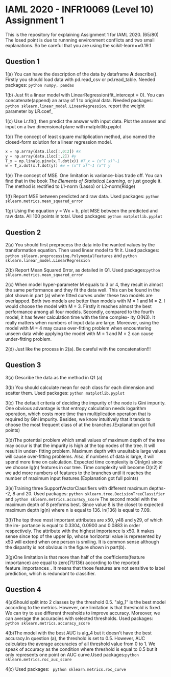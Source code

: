 # IAML 2020 - INFR10069 (Level 10) Assignment 1
This is the repository for explaining Assignment 1 for IAML 2020. (65/80)
The losed point is due to runnning environment conflicts and two small explanations. So be careful that you are using the scikit-learn==0.19.1
## Question 1
1(a)  You can have the description of the data by dataframe **A**.describe(). Firstly you should load data with pd.read_csv or pd.read_table. Needed packages: ```python numpy, pandas```

1(b)  Just fit a linear model with LinearRegression(fit_intercept = 0). You can concatenate(append) an array of 1 to original data. Needed packages: ```python sklearn.linear_model.LinearRegression```. report the weight parameter by LR.coef_

1(c) Use Lr.fit(), then predict the answer with input data. Plot the answer and input on a two dimensional plane with matplotlib.pyplot

1(d) The concept of least square multiplication method, also named the closed-form solution for a linear regression model.
```python
x = np.array(data.iloc[:,0:2]) #x
y = np.array(data.iloc[:,2]) #y
T_x = np.linalg.pinv(x.T.dot(x)) #T_x = (x^T x)^-1
w = T_x.dot(x.T.dot(y)) #w = (x^T x)^-1 (x^T y
```

1(e) The concept of MSE. One limitation is variance-bias trade off. You can find that in the book *The Elements of Statistical Learning*, or just google it. The method is rectified to L1-norm (Lasso) or L2-norm(Ridge)

1(f) Report MSE between predicted and raw data. Used packages: ```python sklearn.metrics.mean_squared_error ```

1(g) Using the equation y = Wx + b, plot MSE between the predicted and raw data. All 100 points in total. Used packages: ```python matplotlib.pyplot```

## Question 2
2(a) You should first preprocess the data into the wanted values by the transformation equation. Then used linear model to fit it.
Used packages: ```python sklearn.preprocessing.PolynomialFeatures``` and ```python sklearn.linear_model.LinearRegression```

2(b) Report Mean Squared Error, as detailed in Q1. Used packages:```python sklearn.metrics.mean_squared_error ```

2(c) When model hyper-parameter M equals to 3 or 4, they result in almost the same performance and they fit the data well. This can be found in the plot shown in part (a) where fitted curves under these two models are overlapped. Both two models are better than models with M = 1 and M = 2. I would choose the model with M = 3. Firstly it reaches almost the best performance among all four models. Secondly, compared to the fourth model, it has fewer calculation time with the time complex- ity O(N3). It really matters when numbers of input data are large. Moreover, using the model with M = 4 may cause over-fitting problem when encountering unseen data while applying the model with M = 1 and M = 2 can cause under-fitting problem.
 

2(d) Just like the process in 2(a). Be careful with the concatenation!!!

## Question 3
3(a) Describe the data as the method in Q1 (a)

3(b) You should calculate mean for each class for each dimension and scatter them. Used packages: ```python matplotlib.pyplot```

3(c) The default criteria of deciding the impurity of the node is Gini impurity. One obvious advantage is that entropy calculation
needs logarithm operation, which costs more time than multiplication operation that is required by Gini impurity. Besides, we know intuitively that it tends to choose the most frequent class of at the branches.(Explanation got full points)

3(d)The potential problem which small values of maximum depth of the tree may occur is that the impurity is high at the top nodes of the tree. It will result in under- fitting problem. Maximum depth with unsuitable large values will cause over-fitting problems. Also, if numbers of data is large, it will spend more time on calculation. Expected time complexity is O(nlgn) since we choose lg(n) features in our tree. Time complexity will become O(n2) if we add more numbers of features to the branches until it reaches the number of maximum input features.(Explanation got full points)
 
3(e)Training three SupportVectorClassifiers with different maximum depths--2, 8 and 20. Used packages: ```python sklearn.tree.DecisionTreeClassifier``` and ```python sklearn.metrics.accuracy_score``` The second model with the maximum depth of 8 preforms best. Since value 8 is the closet to expected maximum depth lg(n) where n is equal to 136. ln(136) is equal to 7.09.

3(f)The top three most important attributes are x50, y48 and y29, of which the im- portance is equal to 0.3304, 0.0900 and 0.0883 in order respectively. The attribute with the highest importance is x50. It makes sense since top of the upper lip, whose horizontal value is represented by x50 will extend when one person is smiling. It is common sense although the disparity is not obvious in the figure shown in part(b).
 
3(g)One limitation is that more than half of the coefficients(feature importance) are equal to zero(71/136) according to the reported feature_importances_. It means that those features are not sensitive to label prediction, which is redundant to classifier.
 
## Question 4
4(a)Should split into 2 classes by the threshold 0.5. 
"alg_1" is the best model according to the metrics. However, one limitation is that threshold is fixed. We can try to use different thresholds to improve accuracy. Moreover, we can average the accuracies with selected thresholds. Used packages: ```python sklearn.metrics.accuracy_score``` 

4(b)The model with the best AUC is alg_4 but it doesn't have the best accuracy.In question (a), the threshold is set to 0.5. However, AUC calculates the average accuracies of all threshold value from 0 to 1. We speak of accuracy as the condition where threshold is equal to 0.5 but it only represents one point on AUC curve.Used packages:```python sklearn.metrics.roc_auc_score```

4(c) Used packages: ``` python sklearn.metrics.roc_curve```


